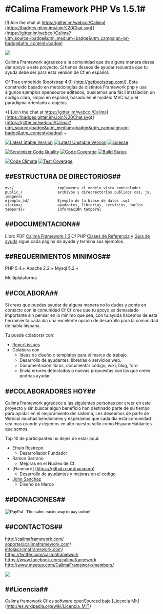 #Calima Framework  PHP  Vs 1.5.1#
===========================

[![Join the chat at https://gitter.im/webcol/Calima](https://badges.gitter.im/Join%20Chat.svg)](https://gitter.im/webcol/Calima?utm_source=badge&utm_medium=badge&utm_campaign=pr-badge&utm_content=badge)

<img src="http://www.calimaframework.com/public_/images/ascii_Cf.PNG"/>


Calima Framework agradece a la comunidad que de alguna manera desea dar apoyo a este proyecto.
Si tienes deseos de ayudar recuerda que tu ayuda debe ser para esta version de Cf en español.


Cf  Trae embebido [bootstrap 4.0] (http://getbootstrap.com/). Esta construido basado en metodologías de distintos Framework php y usa algunos ejemplos opensource editados, 
buscamos una fácil instalación un código claro, limpio en español, basado en el modelo MVC bajo el paradigma orientado a objetos.

 
+[![Join the chat at https://gitter.im/webcol/Calima](https://badges.gitter.im/Join%20Chat.svg)](https://gitter.im/webcol/Calima?utm_source=badge&utm_medium=badge&utm_campaign=pr-badge&utm_content=badge)
+




[![Latest Stable Version](https://poser.pugx.org/webcol/calima/v/stable)](https://packagist.org/packages/webcol/calima)  [![Latest Unstable Version](https://poser.pugx.org/webcol/calima/v/unstable)](https://packagist.org/packages/webcol/calima) [![License](https://poser.pugx.org/webcol/calima/license)](https://packagist.org/packages/webcol/calima)



[![Scrutinizer Code Quality](https://scrutinizer-ci.com/g/webcol/Calima/badges/quality-score.png?b=master)](https://scrutinizer-ci.com/g/webcol/Calima/?branch=master)
[![Code Coverage](https://scrutinizer-ci.com/g/webcol/Calima/badges/coverage.png?b=master)](https://scrutinizer-ci.com/g/webcol/Calima/?branch=master)
[![Build Status](https://scrutinizer-ci.com/g/webcol/Calima/badges/build.png?b=master)](https://scrutinizer-ci.com/g/webcol/Calima/build-status/master)

[![Code Climate](https://codeclimate.com/github/webcol/Calima/badges/gpa.svg)](https://codeclimate.com/github/webcol/Calima)
[![Test Coverage](https://codeclimate.com/github/webcol/Calima/badges/coverage.svg)](https://codeclimate.com/github/webcol/Calima)

##ESTRUCTURA DE DIRECTORIOS##
------------------

```
mvc/                    implementa el modelo vista controlador
public_/                archivos y direcrectorios publicos css, js, imagenes
ejemplo_bd/             Ejemplo de la bsase de datos .sql
sistema/                ayudantes, librerias, servicios, nucleo
temporal/               informaci�n temporal 
```


##DOCUMENTACION##
-----------------
Libro PDF [Calima Framework 1.5](https://leanpub.com/calimaframeworkphp)
Cf PHP [Clases de Referencia](http://www.calimaframework.com/clases/) y 
 [Guía de ayuda](http://www.calimaframework.com/blog/) sigue cada página de ayuda y termina sus ejemplos.



##REQUERIMIENTOS MINIMOS##
-------------------------

PHP 5.4.+
Apache 2.2.+
Mysql 5.2.+

Multiplataforma


##COLABORA##
-----------------

Si crees que puedes ayudar de alguna manera no lo dudes y ponte en contacto con la comunidad Cf
Cf cree que tu apoyo es demasiado importante sin pensar en lo mínimo que sea,  con tu ayuda hacemos de esta herramienta cada día una excelente opción de desarrollo para la comunidad  de habla hispana.

Tu puede colaborar con:


* [Report issues](https://github.com/webcol/Calima/issues)
* Colabora con
    - Ideas de diseño o templates para el marco de trabajo.
    - Desarrollo de ayudantes, librerías o servicios web.
    - Documentación libros, documentar código, wiki, blog, foro
    - Envía errores detectados o nuevas propuestas con las que crees podrías ayudar


##COLABORADORES HOY##
-----------------

Calima Framework agradece a las siguientes personas por creer en este proyecto y sin buscar algun beneficio han destinado parte de su tiempo para ayudar en el mejoramiento del sistema, 
Les deseamos de parte de Webcol muchas bendiciones y esperamos que cada dia esta comunidad sea mas grande y dejemos en alto nuestro sello como HispanoHablantes que somos.

Top 10 de participantes no dejes de estar aquí:


* [Efrain Restrepo](https://www.linkedin.com/in/efrasoft)
	- Desarrollador Fundador
* Ramon Serrano
    - Mejoras en el Nucleo de Cf.    
* [Haomaro] (https://github.com/haomaro)
	- Desarrollo de ayudantes y mejoras en el codigo
* [John Sanchez](https://www.facebook.com/johnn.sanchez?fref=ts)
	- Diseño de Marca
	
	
##DONACIONES##
-----------------
<form target="paypal" action="https://www.paypal.com/cgi-bin/webscr" method="post">
<input type="hidden" name="cmd" value="_s-xclick">
<input type="hidden" name="hosted_button_id" value="8PCLCKFPLYJUQ">
<input type="image" src="https://www.paypalobjects.com/es_XC/i/btn/btn_cart_LG.gif" border="0" name="submit" alt="PayPal - The safer, easier way to pay online!">
<img alt="" border="0" src="https://www.paypalobjects.com/es_XC/i/scr/pixel.gif" width="1" height="1">
</form>


##CONTACTOS##
-----------------

http://calimaframework.com/ <br>
soporte@calimaframework.com/ <br>
info@calimaframework.com/ <br>
https://twitter.com/calimaframework <br>
https://www.facebook.com/calimaframework <br>
http://www.meetup.com/CalimaFramework/members/ <br>


<img src="http://www.calimaframework.com/public_/images/Cf.PNG"/>

##Licencia##
-----------------

Calima framework Cf es software openSourced bajo [Licencia Mit] (http://es.wikipedia.org/wiki/Licencia_MIT)

